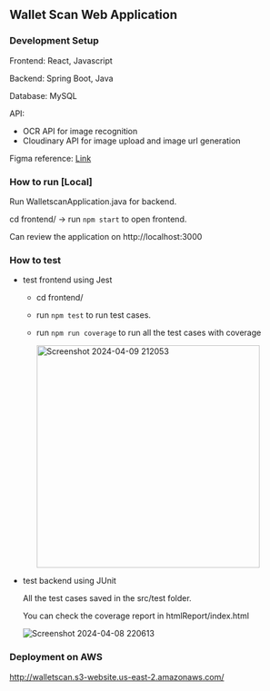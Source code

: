 ## Wallet Scan Web Application 

### Development Setup
Frontend: React, Javascript 

Backend: Spring Boot, Java

Database: MySQL

API: 
+ OCR API for image recognition
+ Cloudinary API for image upload and image url generation

Figma reference: [Link](https://www.figma.com/file/oRBFmCwK1fX05q8CBdxVXx/Wallet-Scan?type=design&node-id=0%3A1&mode=design&t=2X33eunXWXTEsIme-1)

### How to run [Local]
Run WalletscanApplication.java for backend. 

cd frontend/ -> run `npm start` to open frontend. 

Can review the application on http://localhost:3000

### How to test

+ test frontend using Jest
  - cd frontend/
  - run `npm test` to run test cases.
  - run `npm run coverage` to run all the test cases with coverage
    
    <img width="392" alt="Screenshot 2024-04-09 212053" src="https://github.com/jackiezzz24/WalletScan/assets/99145834/0b35246e-7284-4392-83d6-cd6d68e5368c">
+ test backend using JUnit
  
  All the test cases saved in the src/test folder.
  
  You can check the coverage report in htmlReport/index.html
  
  <img alt="Screenshot 2024-04-08 220613" src="https://github.com/jackiezzz24/WalletScan/assets/99145834/8bea2cd7-40aa-4ffd-9474-07f4fadc278b">

### Deployment on AWS

http://walletscan.s3-website.us-east-2.amazonaws.com/

